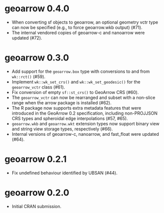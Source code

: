 # geoarrow 0.4.0

* When converting sf objects to geoarrow, an optional geometry vctr type
  can now be specified (e.g., to force geoarrow.wkb output) (#71).
* The internal vendored copies of geoarrow-c and nanoarrow were updated
  (#72).

# geoarrow 0.3.0

* Add support for the `geoarrow.box` type with conversions to
  and from `wk::rct()` (#59).
* Implement `wk::wk_set_crs()` and `wk::wk_set_geodesic()` for the
  `geoarrow_vctr` class (#61).
* Fix conversion of empty `sf::st_crs()` to GeoArrow CRS (#60).
* The `geoarrow_vctr` can now be rearranged and subset with a non-slice
  range when the arrow package is installed (#62).
* The R package now supports extra metadata features that were introduced
  in the GeoArrow 0.2 specification, including non-PROJJSON CRS types
  and spheroidal edge interpolations (#57, #65).
* `geoarrow.wkb` and `geoarrow.wkt` extension types now support
  binary view and string view storage types, respectively (#66).
* Internal versions of geoarrow-c, nanoarrow, and fast_float were updated
  (#64).

# geoarrow 0.2.1

* Fix undefined behaviour identified by UBSAN (#44).

# geoarrow 0.2.0

* Initial CRAN submission.
